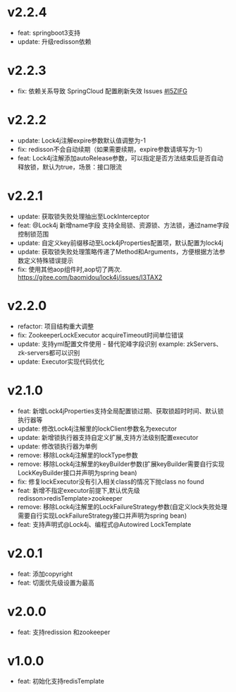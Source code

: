 # v2.2.4

- feat: springboot3支持
- update: 升级redisson依赖

# v2.2.3

- fix: 依赖关系导致 SpringCloud 配置刷新失效 Issues [#I5ZIFG](https://gitee.com/baomidou/lock4j/issues/I5ZIFG)

# v2.2.2

- update: Lock4j注解expire参数默认值调整为-1
- fix: redisson不会自动续期（如果需要续期，expire参数请填写为-1）
- feat: Lock4j注解添加autoRelease参数，可以指定是否方法结束后是否自动释放锁，默认为true，场景：接口限流

# v2.2.1

- update: 获取锁失败处理抽出至LockInterceptor
- feat: @Lock4j 新增name字段 支持全局锁、资源锁、方法锁，通过name字段控制锁范围
- update: 自定义key前缀移动至Lock4jProperties配置项，默认配置为lock4j
- update: 获取锁失败处理策略传递了Method和Arguments，方便根据方法参数定义特殊错误提示
- fix: 使用其他aop组件时,aop切了两次. https://gitee.com/baomidou/lock4j/issues/I3TAX2

# v2.2.0

- refactor: 项目结构重大调整
- fix: ZookeeperLockExecutor acquireTimeout时间单位错误
- update: 支持yml配置文件使用 - 替代驼峰字段识别 example: zkServers、zk-servers都可以识别
- update: Executor实现代码优化

# v2.1.0

- feat: 新增Lock4jProperties支持全局配置锁过期、获取锁超时时间、默认锁执行器等
- update: 修改Lock4j注解里的lockClient参数名为executor
- update: 新增锁执行器支持自定义扩展,支持方法级别配置executor
- update: 修改锁执行器为单例
- remove: 移除Lock4j注解里的lockType参数
- remove: 移除Lock4j注解里的keyBuilder参数(扩展keyBuilder需要自行实现LockKeyBuilder接口并声明为spring bean)
- fix: 修复lockExecutor没有引入相关class的情况下抛class no found
- feat: 新增不指定executor前提下,默认优先级redisson>redisTemplate>zookeeper
- remove: 移除Lock4j注解里的LockFailureStrategy参数(自定义lock失败处理需要自行实现LockFailureStrategy接口并声明为spring bean)
- feat: 支持声明式@Lock4j、编程式@Autowired LockTemplate

# v2.0.1

- feat: 添加copyright
- feat: 切面优先级设置为最高

# v2.0.0

- feat: 支持redission 和zookeeper

# v1.0.0

- feat: 初始化支持redisTemplate